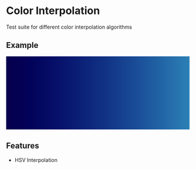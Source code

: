 # Color Interpolation

Test suite for different color interpolation algorithms

## Example

<img src="./image.png" width="500">


## Features

- HSV Interpolation